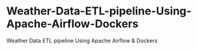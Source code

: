 # Weather-Data-ETL-pipeline-Using-Apache-Airflow-Dockers
Weather Data ETL pipeline Using Apache Airflow &amp; Dockers
